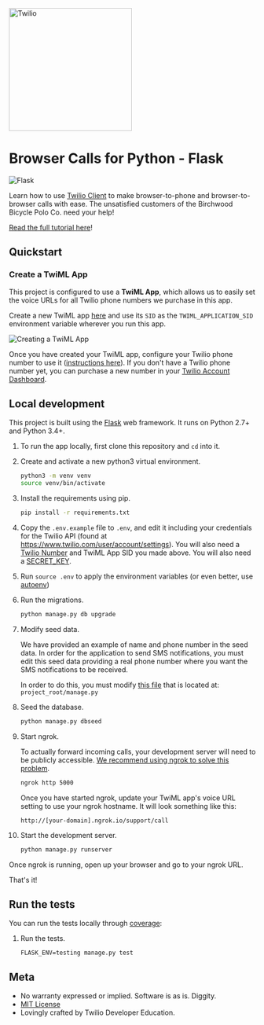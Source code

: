 <a href="https://www.twilio.com">
  <img src="https://static0.twilio.com/marketing/bundles/marketing/img/logos/wordmark-red.svg" alt="Twilio" width="250" />
</a>

# Browser Calls for Python - Flask

![Flask](https://github.com/TwilioDevEd/browser-calls-flask/workflows/Flask/badge.svg)

Learn how to use [Twilio Client](https://www.twilio.com/client) to make
browser-to-phone and browser-to-browser calls with ease. The unsatisfied
customers of the Birchwood Bicycle Polo Co. need your help!

[Read the full tutorial here](https://www.twilio.com/docs/tutorials/walkthrough/browser-calls/python/flask)!

## Quickstart

### Create a TwiML App

This project is configured to use a **TwiML App**, which allows us to easily set
the voice URLs for all Twilio phone numbers we purchase in this app.

Create a new TwiML app [here](https://www.twilio.com/user/account/apps/add) and
use its `SID` as the `TWIML_APPLICATION_SID` environment variable wherever you
run this app.


![Creating a TwiML App](http://howtodocs.s3.amazonaws.com/call-tracking-twiml-app.gif)

Once you have created your TwiML app, configure your Twilio phone number to use
it ([instructions here](https://www.twilio.com/help/faq/twilio-client/how-do-i-create-a-twiml-app)).
If you don't have a Twilio phone number yet, you can purchase a new number in
your [Twilio Account Dashboard](https://www.twilio.com/user/account/phone-numbers/incoming).

## Local development

This project is built using the [Flask](http://flask.pocoo.org/) web framework. It runs on Python 2.7+ and Python 3.4+.

1. To run the app locally, first clone this repository and `cd` into it.

1. Create and activate a new python3 virtual environment.

    ```bash
    python3 -m venv venv
    source venv/bin/activate
    ```

1. Install the requirements using pip.

    ```bash
    pip install -r requirements.txt
    ```
    
1. Copy the `.env.example` file to `.env`, and edit it including your credentials
   for the Twilio API (found at https://www.twilio.com/user/account/settings). You
   will also need a [Twilio Number](https://www.twilio.com/user/account/phone-numbers/incoming) and TwiML App SID you made above. You will also need a [SECRET_KEY](https://flask.palletsprojects.com/en/2.0.x/config/#SECRET_KEY). 

1. Run `source .env` to apply the environment variables (or even better, use [autoenv](https://github.com/kennethreitz/autoenv))

1. Run the migrations.

    ```bash
    python manage.py db upgrade
    ```

1. Modify seed data.

   We have provided an example of name and phone number in the seed data. In order for
   the application to send SMS notifications, you must edit this seed data providing
   a real phone number where you want the SMS notifications to be received.

   In order to do this, you must modify
   [this file](https://github.com/TwilioDevEd/browser-calls-flask/blob/master/manage.py#L25)
   that is located at: `project_root/manage.py`

1. Seed the database.

   ```bash
   python manage.py dbseed
   ```

1. Start ngrok.

   To actually forward incoming calls, your development server will need to be publicly accessible.
   [We recommend using ngrok to solve this problem](https://www.twilio.com/blog/2015/09/6-awesome-reasons-to-use-ngrok-when-testing-webhooks.html).
   
   ```bash
   ngrok http 5000
   ```

   Once you have started ngrok, update your TwiML app's voice URL setting to use your ngrok hostname. It will look something like this:

   ```
   http://[your-domain].ngrok.io/support/call
   ```

1. Start the development server.

    ```bash
    python manage.py runserver
    ```

Once ngrok is running, open up your browser and go to your ngrok URL.

That's it!

## Run the tests

You can run the tests locally through [coverage](http://coverage.readthedocs.org/):

1. Run the tests.

    ```
    FLASK_ENV=testing manage.py test
    ```

## Meta

* No warranty expressed or implied. Software is as is. Diggity.
* [MIT License](http://www.opensource.org/licenses/mit-license.html)
* Lovingly crafted by Twilio Developer Education.
